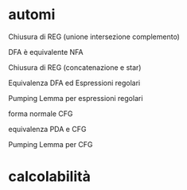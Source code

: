 # automi  
Chiusura di REG (unione intersezione complemento) 

DFA è equivalente NFA 

Chiusura di REG (concatenazione e star) 

Equivalenza DFA ed Espressioni regolari 

Pumping Lemma per espressioni regolari 

forma normale CFG 

equivalenza PDA e CFG

Pumping Lemma per CFG

# calcolabilità